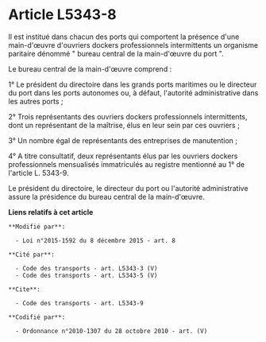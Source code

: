 # Article L5343-8

Il est institué dans chacun des ports         qui comportent la présence d'une main-d'œuvre d'ouvriers dockers professionnels
intermittents un organisme paritaire dénommé " bureau central de la main-d'œuvre du port ". 

Le bureau central de la main-d'œuvre comprend : 

1° Le président du directoire dans les grands ports maritimes ou le directeur du port dans les ports autonomes ou, à défaut,
l'autorité administrative dans les autres ports ; 

2° Trois représentants des ouvriers dockers professionnels intermittents, dont un représentant de la maîtrise, élus en leur
sein par ces ouvriers ; 

3° Un nombre égal de représentants des entreprises de manutention ; 

4° A titre consultatif, deux représentants élus par les ouvriers dockers professionnels mensualisés immatriculés au registre
mentionné au 1° de l'article L. 5343-9. 

Le président du directoire, le directeur du port ou l'autorité administrative assure la présidence du bureau central de la
main-d'œuvre.

**Liens relatifs à cet article**

	**Modifié par**:

	  - Loi n°2015-1592 du 8 décembre 2015 - art. 8

	**Cité par**:

	  - Code des transports - art. L5343-3 (V)
	  - Code des transports - art. L5343-5 (V)

	**Cite**:

	  - Code des transports - art. L5343-9

	**Codifié par**:

	  - Ordonnance n°2010-1307 du 28 octobre 2010 - art. (V)
